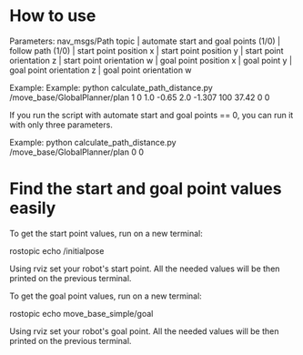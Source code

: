# How to use

Parameters: nav_msgs/Path topic | automate start and goal points (1/0) | follow path (1/0) | start point position x | start point position y | start point orientation z |  start point orientation w | goal point position x | goal point y | goal point orientation z | goal point orientation w

Example: Example: python calculate_path_distance.py /move_base/GlobalPlanner/plan 1 0 1.0 -0.65 2.0 -1.307 100 37.42 0 0

If you run the script with automate start and goal points == 0, you can run it with only three parameters.

Example: python calculate_path_distance.py /move_base/GlobalPlanner/plan 0 0

# Find the start and goal point values easily

To get the start point values, run on a new terminal:

rostopic echo /initialpose

Using rviz set your robot's start point. All the needed values will be then printed on the previous terminal.

To get the goal point values, run on a new terminal:

rostopic echo move_base_simple/goal

Using rviz set your robot's goal point. All the needed values will be then printed on the previous terminal.